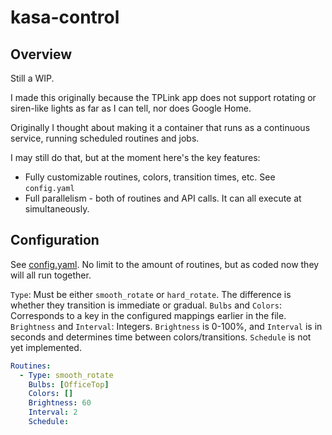# kasa-control
## Overview

Still a WIP.

I made this originally because the TPLink app does not support rotating or siren-like lights as far as I can tell, nor does Google Home.

Originally I thought about making it a container that runs as a continuous service, running scheduled routines and jobs.

I may still do that, but at the moment here's the key features:

- Fully customizable routines, colors, transition times, etc. See `config.yaml`
- Full parallelism - both of routines and API calls. It can all execute at simultaneously.

## Configuration

See [config.yaml](./config.yaml). No limit to the amount of routines, but as coded now they will all run together.

`Type`: Must be either `smooth_rotate` or `hard_rotate`. The difference is whether they transition is immediate or gradual.
`Bulbs` and `Colors`: Corresponds to a key in the configured mappings earlier in the file.
`Brightness` and `Interval`: Integers. `Brightness` is 0-100%, and `Interval` is in seconds and determines time between colors/transitions.
`Schedule` is not yet implemented.


```yaml
Routines:
  - Type: smooth_rotate
    Bulbs: [OfficeTop]
    Colors: []
    Brightness: 60
    Interval: 2
    Schedule:
```